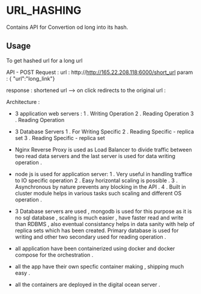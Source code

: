 # URL_HASHING

Contains API for Convertion od long into its hash.


## Usage

To get hashed url for a long url 

API - 
POST Request : 
url : http://http://165.22.208.118:6000/short_url
param : { "url":"long_link"} 

response : shortened url  --> on click  redirects to the original url : 

Architecture :

- 3 application web servers :
1 . Writing Operation
2 . Reading Operation
3 . Reading Operation

- 3 Database Servers 
1  . For Writing Specific
2  . Reading Specific - replica set
3  . Reading Specific - replica set

- Nginx Reverse Proxy is used as Load Balancer to divide traffic between two read data servers and the last server is used for data writing operation . 


- node js is used for application server:
1 . Very useful in handling traffice to IO specific operation 
2 . Easy horizontal scaling is possible .
3 . Asynchronous by nature prevents any blocking in the API . 
4 . Built in cluster module helps in various tasks such scaling and different OS operation . 


- 3 Database servers are used , mongodb is used for this purpose as it is no sql database , scaling  is much easier , have faster read and write than RDBMS ,  also  eventual consistancy helps in data sanity with help of replica sets which has been created.
Primary database is used for writing and other two secondary used for reading operation .

- all application have been containerized using docker and docker compose for the orchestration . 
- all the app have their own specfic container making , shipping  much easy .  

- all the containers are deployed in the digital ocean server .





